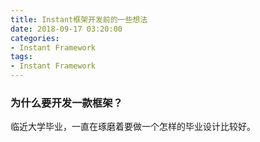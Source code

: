 ```yaml
---
title: Instant框架开发前的一些想法
date: 2018-09-17 03:20:00
categories:
- Instant Framework
tags:
- Instant Framework
---
```


### 为什么要开发一款框架？

临近大学毕业，一直在琢磨着要做一个怎样的毕业设计比较好。
